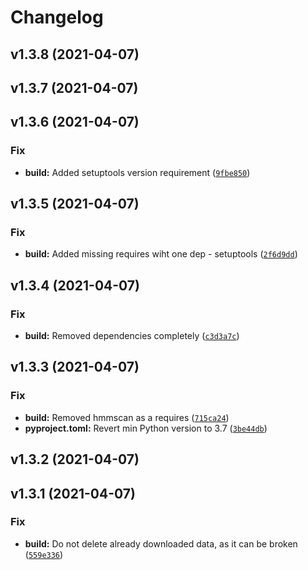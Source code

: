 # Changelog

<!--next-version-placeholder-->

## v1.3.8 (2021-04-07)


## v1.3.7 (2021-04-07)


## v1.3.6 (2021-04-07)
### Fix
* **build:** Added setuptools version requirement ([`9fbe850`](https://github.com/NaturalAntibody/ANARCI/commit/9fbe850343d0d96a67d8ad0e3c5e518c3b062883))

## v1.3.5 (2021-04-07)
### Fix
* **build:** Added missing requires wiht one dep - setuptools ([`2f6d9dd`](https://github.com/NaturalAntibody/ANARCI/commit/2f6d9dd83ed686975fe8138d74b43ab2d363c862))

## v1.3.4 (2021-04-07)
### Fix
* **build:** Removed dependencies completely ([`c3d3a7c`](https://github.com/NaturalAntibody/ANARCI/commit/c3d3a7c33c2aeefdd7f21f7ca5d541fd3716a2b1))

## v1.3.3 (2021-04-07)
### Fix
* **build:** Removed hmmscan as a requires ([`715ca24`](https://github.com/NaturalAntibody/ANARCI/commit/715ca2433b81e873866704282d70187d01844cca))
* **pyproject.toml:** Revert min Python version to 3.7 ([`3be44db`](https://github.com/NaturalAntibody/ANARCI/commit/3be44dbc6df2d220cff5962eb4eba00941341e77))

## v1.3.2 (2021-04-07)


## v1.3.1 (2021-04-07)
### Fix
* **build:** Do not delete already downloaded data, as it can be broken ([`559e336`](https://github.com/NaturalAntibody/ANARCI/commit/559e336c05aaa3b515b270a37f67ee8a4eaf93bb))
